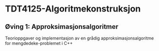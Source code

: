 # TDT4125-Algoritmekonstruksjon

## Øving 1: Approksimasjonsalgoritmer
Teorioppgaver og implementasjon av en grådig approksimasjonsalgoritme for mengdedeke-problemet i C++
